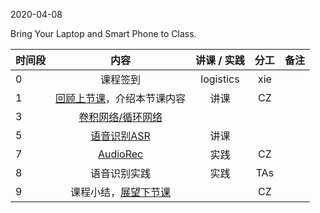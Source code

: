 2020-04-08

Bring Your Laptop  and Smart Phone to Class. 

|时间段     |  内容    | 讲课 / 实践     |  分工  |  备注       |
| :---      |   :----:    |   :----:    |    :----:    | ---: |
|   0       |  课程签到     |  logistics   |     xie     |        |
|   1       |  [回顾上节课](../WW8/WW8-Plan.md)，介绍本节课内容     |  讲课    |     CZ     |      |
|   3       |  [卷积网络/循环网络](1CNN_RNN.pdf)  |               |           |         |
|   5       | [语音识别ASR](3ASR.pdf) |   讲课     |        |           |
|   7       |  [AudioRec](../../Course-Projects/speech-recog)    |   实践    |    CZ    |         |
|   8       |  语音识别实践    |  实践     |   TAs    |         |
|   9       |  课程小结，[展望下节课](../WW10/WW10-Plan.md)       |     |  CZ |   |
